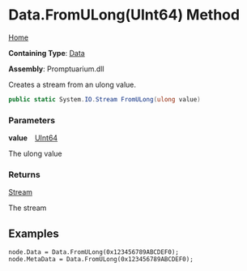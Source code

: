 # Data\.FromULong\(UInt64\) Method

[Home](../../../README.md)

**Containing Type**: [Data](../README.md)

**Assembly**: Promptuarium\.dll

  
Creates a stream from an ulong value\.

```csharp
public static System.IO.Stream FromULong(ulong value)
```

### Parameters

**value** &ensp; [UInt64](https://docs.microsoft.com/en-us/dotnet/api/system.uint64)

The ulong value

### Returns

[Stream](https://docs.microsoft.com/en-us/dotnet/api/system.io.stream)

The stream

## Examples

```
node.Data = Data.FromULong(0x123456789ABCDEF0);
node.MetaData = Data.FromULong(0x123456789ABCDEF0);
```

